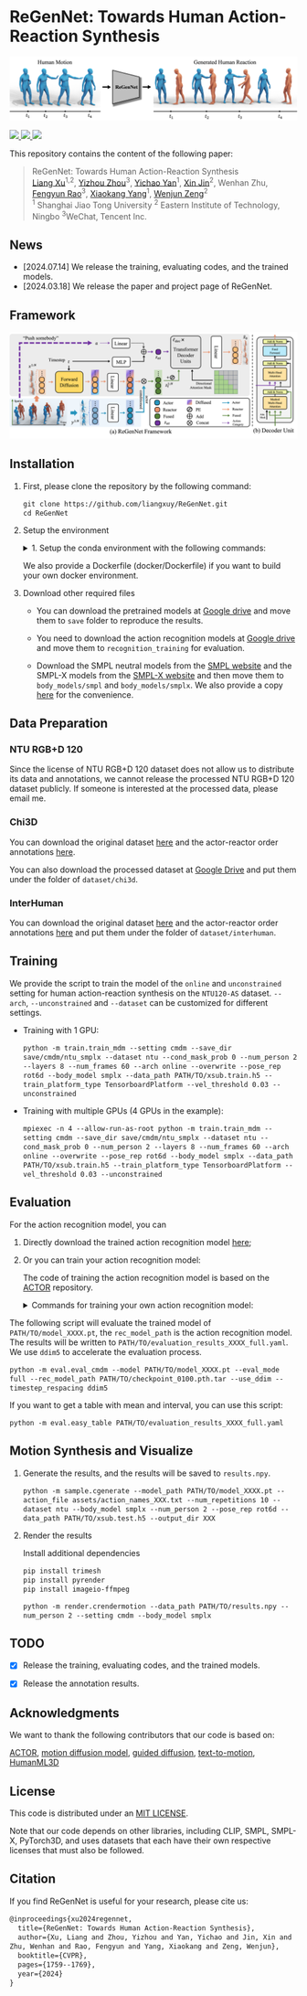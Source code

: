 # ReGenNet: Towards Human Action-Reaction Synthesis

![](./assets/teaser.png)

<p align="left">
  <a href='https://arxiv.org/abs/2403.11882'>
    <img src='https://img.shields.io/badge/Arxiv-2403.11882-A42C25?style=flat&logo=arXiv&logoColor=A42C25'>
  </a>
  <a href='https://arxiv.org/pdf/2403.11882.pdf'>
    <img src='https://img.shields.io/badge/Paper-PDF-yellow?style=flat&logo=arXiv&logoColor=yellow'>
  </a>
  <a href='https://liangxuy.github.io/ReGenNet/'>
  <img src='https://img.shields.io/badge/Project-Page-pink?style=flat&logo=Google%20chrome&logoColor=pink'></a>
  <!-- <a href="" target='_blank'>
    <img src="https://visitor-badge.laobi.icu/badge?page_id=liangxuy.ReGenNet&left_color=gray&right_color=orange">
  </a> -->
</p>

This repository contains the content of the following paper:
> ReGenNet: Towards Human Action-Reaction Synthesis <br>[Liang Xu](https://liangxuy.github.io/)<sup>1,2</sup>, [Yizhou Zhou](https://scholar.google.com/citations?user=dHBNmSkAAAAJ&hl=zh-CN)<sup>3</sup>, [Yichao Yan](https://daodaofr.github.io/)<sup>1</sup>,  [Xin Jin](http://home.ustc.edu.cn/~jinxustc/)<sup>2</sup>, Wenhan Zhu, [Fengyun Rao](https://scholar.google.com/citations?user=38dACd4AAAAJ&hl=en)<sup>3</sup>, [Xiaokang Yang](https://scholar.google.com/citations?user=yDEavdMAAAAJ&hl=zh-CN)<sup>1</sup>, [Wenjun Zeng](https://scholar.google.com/citations?user=_cUfvYQAAAAJ&hl=en)<sup>2</sup><br>
> <sup>1</sup> Shanghai Jiao Tong University <sup>2</sup> Eastern Institute of Technology, Ningbo <sup>3</sup>WeChat, Tencent Inc.


## News
- [2024.07.14] We release the training, evaluating codes, and the trained models.
- [2024.03.18] We release the paper and project page of ReGenNet.


## Framework
![](./assets/framework.png)


## Installation
1. First, please clone the repository by the following command:
    ```
    git clone https://github.com/liangxuy/ReGenNet.git
    cd ReGenNet
    ```

2. Setup the environment
    <details>
      <summary>1. Setup the conda environment with the following commands:</summary>

      * Install ffmpeg (if not already installed)
        ```
        sudo apt update
        sudo apt install ffmpeg
        ```
      * Setup conda environment
        ```
        conda env create -f environment.yml
        conda activate regennet
        python -m spacy download en_core_web_sm
        pip install git+https://github.com/openai/CLIP.git
        ```
      * Install mpi4py (multiple GPUs)
        ```
        sudo apt-get install libopenmpi-dev openmpi-bin
        pip install mpi4py
        ```
    </details>

    We also provide a Dockerfile (docker/Dockerfile) if you want to build your own docker environment.

3. Download other required files

    * You can download the pretrained models at [Google drive](https://drive.google.com/drive/folders/1UtIIB67cZyWAfaw1ZKYjerp_pEAk_XTc?usp=sharing) and move them to `save` folder to reproduce the results.

    * You need to download the action recognition models at [Google drive](https://drive.google.com/drive/folders/1oi1LCNMz3bQoiOktUEeyZRVb6VXEFohP?usp=sharing) and move them to `recognition_training` for evaluation.

    * Download the SMPL neutral models from the [SMPL website](https://smpl.is.tue.mpg.de/) and the SMPL-X models from the [SMPL-X website](https://smpl-x.is.tue.mpg.de/) and then move them to `body_models/smpl` and `body_models/smplx`. We also provide a copy [here](https://drive.google.com/drive/folders/1OSLli1j7EBk79tvWk0Ep_adbCM20k8ZV?usp=sharing) for the convenience.

## Data Preparation

### NTU RGB+D 120
Since the license of NTU RGB+D 120 dataset does not allow us to distribute its data and annotations, we cannot release the processed NTU RGB+D 120 dataset publicly. If someone is interested at the processed data, please email me.

### Chi3D

You can download the original dataset [here](https://ci3d.imar.ro/download) and the actor-reactor order annotations [here](https://drive.google.com/file/d/1OvdOGgH1JpVL7viTgPOKHzJSVRB3NczN/view?usp=sharing).

You can also download the processed dataset at [Google Drive](https://drive.google.com/drive/folders/1wPStrZgZaOa42ilADZRvv-_U7gBNjQEr?usp=sharing) and put them under the folder of `dataset/chi3d`.

### InterHuman

You can download the original dataset [here](https://tr3e.github.io/intergen-page/) and the actor-reactor order annotations [here](https://drive.google.com/file/d/10nLfK4uYNblHUhFXKHZWIbFvnRr7G805/view?usp=sharing) and put them under the folder of `dataset/interhuman`.


## Training
We provide the script to train the model of the `online` and `unconstrained` setting for human action-reaction synthesis on the `NTU120-AS` dataset. `--arch`, `--unconstrained` and `--dataset` can be customized for different settings.

* Training with 1 GPU:

  ```
  python -m train.train_mdm --setting cmdm --save_dir save/cmdm/ntu_smplx --dataset ntu --cond_mask_prob 0 --num_person 2 --layers 8 --num_frames 60 --arch online --overwrite --pose_rep rot6d --body_model smplx --data_path PATH/TO/xsub.train.h5 --train_platform_type TensorboardPlatform --vel_threshold 0.03 --unconstrained
  ```

* Training with multiple GPUs (4 GPUs in the example):

  ```
  mpiexec -n 4 --allow-run-as-root python -m train.train_mdm --setting cmdm --save_dir save/cmdm/ntu_smplx --dataset ntu --cond_mask_prob 0 --num_person 2 --layers 8 --num_frames 60 --arch online --overwrite --pose_rep rot6d --body_model smplx --data_path PATH/TO/xsub.train.h5 --train_platform_type TensorboardPlatform --vel_threshold 0.03 --unconstrained
  ```


## Evaluation

For the action recognition model, you can 

1. Directly download the trained action recognition model [here](https://drive.google.com/drive/folders/1oi1LCNMz3bQoiOktUEeyZRVb6VXEFohP?usp=sharing);

2. Or you can train your action recognition model:

    The code of training the action recognition model is based on the [ACTOR](https://github.com/Mathux/ACTOR) repository.
    <details>
      <summary>Commands for training your own action recognition model:</summary>

      ```python
      cd actor-x;
      # Before training, you need to set up the `dataset` and folder of the `SMPL-X models`
      ### NTU RGB+D 120 ###
      python -m src.train.train_stgcn --dataset ntu120_2p_smplx --pose_rep rot6d --num_epochs 100 --snapshot 10 --batch_size 64 --lr 0.0001 --num_frames 60 --sampling conseq --sampling_step 1 --glob --translation --folder recognition_training/ntu_smplx --datapath dataset/ntu120/smplx/conditioned/xsub.train.h5 --num_person 2 --body_model smplx

      ### Chi3D ###
      python -m src.train.train_stgcn --dataset chi3d --pose_rep rot6d --num_epochs 100 --snapshot 10 --batch_size 64 --lr 0.0001 --num_frames 150 --sampling conseq --sampling_step 1 --glob --translation --folder recognition_training/chi3d_smplx --datapath dataset/chi3d/smplx/conditioned/chi3d_smplx_train.h5 --num_person 2 --body_model smplx
      ```
    </details>

The following script will evaluate the trained model of `PATH/TO/model_XXXX.pt`, the `rec_model_path` is the action recognition model. The results will be written to `PATH/TO/evaluation_results_XXXX_full.yaml`. We use `ddim5` to accelerate the evaluation process.

```
python -m eval.eval_cmdm --model PATH/TO/model_XXXX.pt --eval_mode full --rec_model_path PATH/TO/checkpoint_0100.pth.tar --use_ddim --timestep_respacing ddim5
```

If you want to get a table with mean and interval, you can use this script:

```
python -m eval.easy_table PATH/TO/evaluation_results_XXXX_full.yaml
```

## Motion Synthesis and Visualize

1. Generate the results, and the results will be saved to `results.npy`.

    ```
    python -m sample.cgenerate --model_path PATH/TO/model_XXXX.pt --action_file assets/action_names_XXX.txt --num_repetitions 10 --dataset ntu --body_model smplx --num_person 2 --pose_rep rot6d --data_path PATH/TO/xsub.test.h5 --output_dir XXX
    ```

2. Render the results

    Install additional dependencies
    ```
    pip install trimesh
    pip install pyrender
    pip install imageio-ffmpeg
    ```

    ```
    python -m render.crendermotion --data_path PATH/TO/results.npy --num_person 2 --setting cmdm --body_model smplx
    ```

## TODO
- [x] Release the training, evaluating codes, and the trained models.
- [x] Release the annotation results.



## Acknowledgments

We want to thank the following contributors that our code is based on:

[ACTOR](https://github.com/Mathux/ACTOR), [motion diffusion model](https://github.com/GuyTevet/motion-diffusion-model), [guided diffusion](https://github.com/openai/guided-diffusion), [text-to-motion](https://github.com/EricGuo5513/text-to-motion), [HumanML3D](https://github.com/EricGuo5513/HumanML3D)


## License
This code is distributed under an [MIT LICENSE](https://github.com/liangxuy/ReGenNet/blob/main/LICENSE).

Note that our code depends on other libraries, including CLIP, SMPL, SMPL-X, PyTorch3D, and uses datasets that each have their own respective licenses that must also be followed.


## Citation
If you find ReGenNet is useful for your research, please cite us:

```
@inproceedings{xu2024regennet,
  title={ReGenNet: Towards Human Action-Reaction Synthesis},
  author={Xu, Liang and Zhou, Yizhou and Yan, Yichao and Jin, Xin and Zhu, Wenhan and Rao, Fengyun and Yang, Xiaokang and Zeng, Wenjun},
  booktitle={CVPR},
  pages={1759--1769},
  year={2024}
}
```